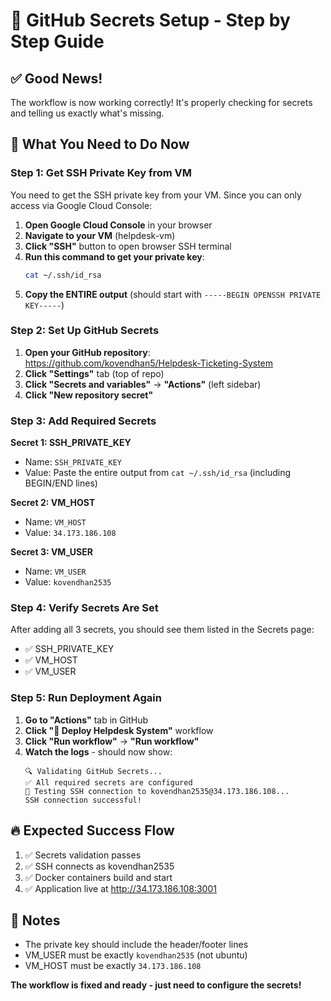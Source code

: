 # 🔧 GitHub Secrets Setup - Step by Step Guide

## ✅ Good News!

The workflow is now working correctly! It's properly checking for secrets and telling us exactly what's missing.

## 🎯 What You Need to Do Now

### Step 1: Get SSH Private Key from VM

You need to get the SSH private key from your VM. Since you can only access via Google Cloud Console:

1. **Open Google Cloud Console** in your browser
2. **Navigate to your VM** (helpdesk-vm)
3. **Click "SSH"** button to open browser SSH terminal
4. **Run this command to get your private key**:
   ```bash
   cat ~/.ssh/id_rsa
   ```
5. **Copy the ENTIRE output** (should start with `-----BEGIN OPENSSH PRIVATE KEY-----`)

### Step 2: Set Up GitHub Secrets

1. **Open your GitHub repository**: https://github.com/kovendhan5/Helpdesk-Ticketing-System
2. **Click "Settings"** tab (top of repo)
3. **Click "Secrets and variables"** → **"Actions"** (left sidebar)
4. **Click "New repository secret"**

### Step 3: Add Required Secrets

**Secret 1: SSH_PRIVATE_KEY**

- Name: `SSH_PRIVATE_KEY`
- Value: Paste the entire output from `cat ~/.ssh/id_rsa` (including BEGIN/END lines)

**Secret 2: VM_HOST**

- Name: `VM_HOST`
- Value: `34.173.186.108`

**Secret 3: VM_USER**

- Name: `VM_USER`
- Value: `kovendhan2535`

### Step 4: Verify Secrets Are Set

After adding all 3 secrets, you should see them listed in the Secrets page:

- ✅ SSH_PRIVATE_KEY
- ✅ VM_HOST
- ✅ VM_USER

### Step 5: Run Deployment Again

1. **Go to "Actions"** tab in GitHub
2. **Click "🚀 Deploy Helpdesk System"** workflow
3. **Click "Run workflow"** → **"Run workflow"**
4. **Watch the logs** - should now show:
   ```
   🔍 Validating GitHub Secrets...
   ✅ All required secrets are configured
   🧪 Testing SSH connection to kovendhan2535@34.173.186.108...
   SSH connection successful!
   ```

## 🔥 Expected Success Flow

1. ✅ Secrets validation passes
2. ✅ SSH connects as kovendhan2535
3. ✅ Docker containers build and start
4. ✅ Application live at http://34.173.186.108:3001

## 📝 Notes

- The private key should include the header/footer lines
- VM_USER must be exactly `kovendhan2535` (not ubuntu)
- VM_HOST must be exactly `34.173.186.108`

**The workflow is fixed and ready - just need to configure the secrets!**
